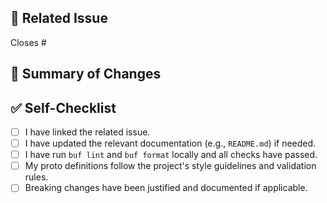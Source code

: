 ## 🔗 Related Issue

<!--
Please link the issue that this PR addresses.
This helps to provide context and automatically closes the issue when the PR is merged.
e.g., Closes #123
-->

Closes #

## 📝 Summary of Changes

<!--
Please provide a high-level summary of the changes.
- What was the motivation for this change?
- What problem does it solve?
- What is the main technical approach?
-->

## ✅ Self-Checklist

- [ ] I have linked the related issue.
- [ ] I have updated the relevant documentation (e.g., `README.md`) if needed.
- [ ] I have run `buf lint` and `buf format` locally and all checks have passed.
- [ ] My proto definitions follow the project's style guidelines and validation rules.
- [ ] Breaking changes have been justified and documented if applicable.
